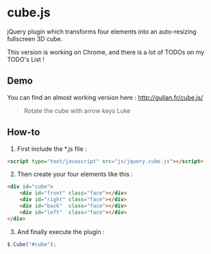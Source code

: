 cube.js
=======

jQuery plugin which transforms four elements into an auto-resizing fullscreen 3D cube.

This version is working on Chrome, and there is a lot of TODOs on my TODO's List ! 

Demo
----

You can find an almost working version here : http://gulian.fr/cube.js/ 
> Rotate the cube with arrow keys Luke 

How-to
------

1. First include the *.js file : 

```html
<script type="text/javascript" src="js/jquery.cube.js"></script>
```

2. Then create your four elements like this : 

```html
<div id="cube">
	<div id="front" class="face"></div>
	<div id="right" class="face"></div>
	<div id="back"  class="face"></div>
	<div id="left"  class="face"></div>
</div>
```

3. And finally execute the plugin : 

```js
$.Cube("#cube");
```